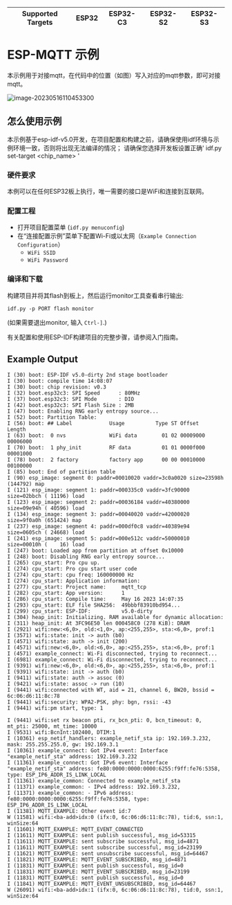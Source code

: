 | Supported Targets | ESP32 | ESP32-C3 | ESP32-S2 | ESP32-S3 |
| ----------------- | ----- | -------- | -------- | -------- |

# ESP-MQTT 示例
本示例用于对接mqtt，在代码中的位置（如图）写入对应的mqtt参数，即可对接mqtt。

![image-20230516110453300](C:\Users\34088\AppData\Roaming\Typora\typora-user-images\image-20230516110453300.png)

## 怎么使用示例

本示例基于esp-idf-v5.0开发，在项目配置和构建之前，请确保使用idf环境与示例环境一致，否则将出现无法编译的情况；
请确保您选择开发板设置正确' idf.py set-target <chip_name> '

### 硬件要求

本例可以在任何ESP32板上执行，唯一需要的接口是WiFi和连接到互联网。

### 配置工程

* 打开项目配置菜单 (`idf.py menuconfig`)
* 在“连接配置示例”菜单下配置Wi-Fi或以太网（`Example Connection Configuration`）
  * `WiFi SSID`
  * `WiFi Password`


### 编译和下载

构建项目并将其flash到板上，然后运行monitor工具查看串行输出:

```
idf.py -p PORT flash monitor
```

(如果需要退出monitor, 输入 ``Ctrl-]``.)

有关配置和使用ESP-IDF构建项目的完整步骤，请参阅入门指南。

## Example Output

```
I (30) boot: ESP-IDF v5.0-dirty 2nd stage bootloader
I (30) boot: compile time 14:08:07
I (30) boot: chip revision: v0.3
I (32) boot.esp32c3: SPI Speed      : 80MHz
I (37) boot.esp32c3: SPI Mode       : DIO
I (42) boot.esp32c3: SPI Flash Size : 2MB
I (47) boot: Enabling RNG early entropy source...
I (52) boot: Partition Table:
I (56) boot: ## Label            Usage          Type ST Offset   Length
I (63) boot:  0 nvs              WiFi data        01 02 00009000 00006000
I (70) boot:  1 phy_init         RF data          01 01 0000f000 00001000
I (78) boot:  2 factory          factory app      00 00 00010000 00100000
I (85) boot: End of partition table
I (90) esp_image: segment 0: paddr=00010020 vaddr=3c0a0020 size=23598h (144792) map
I (121) esp_image: segment 1: paddr=000335c0 vaddr=3fc90000 size=02bbch ( 11196) load
I (123) esp_image: segment 2: paddr=00036184 vaddr=40380000 size=09e94h ( 40596) load
I (134) esp_image: segment 3: paddr=00040020 vaddr=42000020 size=9f0a0h (651424) map
I (237) esp_image: segment 4: paddr=000df0c8 vaddr=40389e94 size=0605ch ( 24668) load
I (241) esp_image: segment 5: paddr=000e512c vaddr=50000010 size=00010h (    16) load
I (247) boot: Loaded app from partition at offset 0x10000
I (248) boot: Disabling RNG early entropy source...
I (265) cpu_start: Pro cpu up.
I (274) cpu_start: Pro cpu start user code
I (274) cpu_start: cpu freq: 160000000 Hz
I (274) cpu_start: Application information:
I (277) cpu_start: Project name:     mqtt_tcp
I (282) cpu_start: App version:      1
I (286) cpu_start: Compile time:     May 16 2023 14:07:35
I (293) cpu_start: ELF file SHA256:  49bbbf83910bd954...
I (299) cpu_start: ESP-IDF:          v5.0-dirty
I (304) heap_init: Initializing. RAM available for dynamic allocation:
I (311) heap_init: At 3FC96E50 len 000458C0 (278 KiB): DRAM
I (2921) wifi:new:<6,0>, old:<1,0>, ap:<255,255>, sta:<6,0>, prof:1
I (3571) wifi:state: init -> auth (b0)
I (4571) wifi:state: auth -> init (200)
I (4571) wifi:new:<6,0>, old:<6,0>, ap:<255,255>, sta:<6,0>, prof:1
I (4571) example_connect: Wi-Fi disconnected, trying to reconnect...
I (6981) example_connect: Wi-Fi disconnected, trying to reconnect...
I (9391) wifi:new:<6,0>, old:<6,0>, ap:<255,255>, sta:<6,0>, prof:1
I (9391) wifi:state: init -> auth (b0)
I (9411) wifi:state: auth -> assoc (0)
I (9421) wifi:state: assoc -> run (10)
I (9441) wifi:connected with WT, aid = 21, channel 6, BW20, bssid = 6c:06:d6:11:8c:78
I (9441) wifi:security: WPA2-PSK, phy: bgn, rssi: -43
I (9441) wifi:pm start, type: 1

I (9441) wifi:set rx beacon pti, rx_bcn_pti: 0, bcn_timeout: 0, mt_pti: 25000, mt_time: 10000
I (9531) wifi:BcnInt:102400, DTIM:1
I (10361) esp_netif_handlers: example_netif_sta ip: 192.169.3.232, mask: 255.255.255.0, gw: 192.169.3.1
I (10361) example_connect: Got IPv4 event: Interface "example_netif_sta" address: 192.169.3.232
I (11361) example_connect: Got IPv6 event: Interface "example_netif_sta" address: fe80:0000:0000:0000:6255:f9ff:fe76:5358, type: ESP_IP6_ADDR_IS_LINK_LOCAL
I (11361) example_common: Connected to example_netif_sta
I (11371) example_common: - IPv4 address: 192.169.3.232,
I (11371) example_common: - IPv6 address: fe80:0000:0000:0000:6255:f9ff:fe76:5358, type: ESP_IP6_ADDR_IS_LINK_LOCAL
I (11381) MQTT_EXAMPLE: Other event id:7
W (11581) wifi:<ba-add>idx:0 (ifx:0, 6c:06:d6:11:8c:78), tid:6, ssn:1, winSize:64
I (11601) MQTT_EXAMPLE: MQTT_EVENT_CONNECTED
I (11611) MQTT_EXAMPLE: sent publish successful, msg_id=53315
I (11611) MQTT_EXAMPLE: sent subscribe successful, msg_id=4871
I (11611) MQTT_EXAMPLE: sent subscribe successful, msg_id=23199
I (11621) MQTT_EXAMPLE: sent unsubscribe successful, msg_id=64467
I (11821) MQTT_EXAMPLE: MQTT_EVENT_SUBSCRIBED, msg_id=4871
I (11831) MQTT_EXAMPLE: sent publish successful, msg_id=0
I (11831) MQTT_EXAMPLE: MQTT_EVENT_SUBSCRIBED, msg_id=23199
I (11831) MQTT_EXAMPLE: sent publish successful, msg_id=0
I (11841) MQTT_EXAMPLE: MQTT_EVENT_UNSUBSCRIBED, msg_id=64467
W (26091) wifi:<ba-add>idx:1 (ifx:0, 6c:06:d6:11:8c:78), tid:0, ssn:1, winSize:64
```
